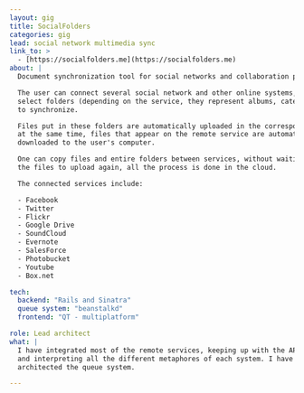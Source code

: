 ```yaml
---
layout: gig
title: SocialFolders
categories: gig
lead: social network multimedia sync
link_to: >
  - [https://socialfolders.me](https://socialfolders.me)
about: |
  Document synchronization tool for social networks and collaboration platforms.

  The user can connect several social network and other online systems, and
  select folders (depending on the service, they represent albums, categories...)
  to synchronize.

  Files put in these folders are automatically uploaded in the corresponding service,
  at the same time, files that appear on the remote service are automatically
  downloaded to the user's computer.

  One can copy files and entire folders between services, without waiting for
  the files to upload again, all the process is done in the cloud.

  The connected services include:

  - Facebook
  - Twitter
  - Flickr
  - Google Drive
  - SoundCloud
  - Evernote
  - SalesForce
  - Photobucket
  - Youtube
  - Box.net

tech:
  backend: "Rails and Sinatra"
  queue system: "beanstalkd"
  frontend: "QT - multiplatform"

role: Lead architect
what: |
  I have integrated most of the remote services, keeping up with the API changes
  and interpreting all the different metaphores of each system. I have also
  architected the queue system.

---
```

